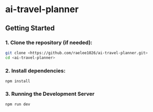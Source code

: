 # ai-travel-planner

## Getting Started
### 1. **Clone the repository** (if needed):
   ```bash
   git clone <https://github.com/raelee1026/ai-travel-planner.git>
   cd <ai-travel-planner>
   ```

### 2. **Install dependencies:**
    npm install


### 3. **Running the Development Server**
    npm run dev